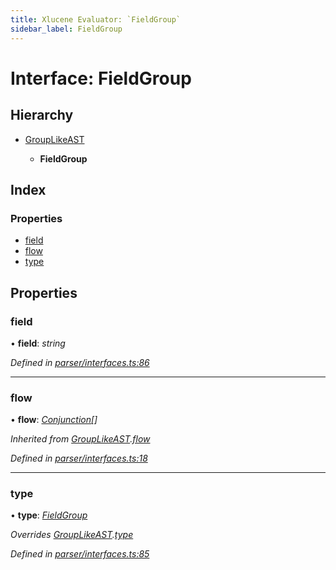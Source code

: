 ```yaml
---
title: Xlucene Evaluator: `FieldGroup`
sidebar_label: FieldGroup
---
```


# Interface: FieldGroup

## Hierarchy

* [GroupLikeAST](grouplikeast.md)

  * **FieldGroup**

## Index

### Properties

* [field](fieldgroup.md#field)
* [flow](fieldgroup.md#flow)
* [type](fieldgroup.md#type)

## Properties

###  field

• **field**: *string*

*Defined in [parser/interfaces.ts:86](https://github.com/terascope/teraslice/blob/fd211a8bb/packages/xlucene-evaluator/src/parser/interfaces.ts#L86)*

___

###  flow

• **flow**: *[Conjunction](conjunction.md)[]*

*Inherited from [GroupLikeAST](grouplikeast.md).[flow](grouplikeast.md#flow)*

*Defined in [parser/interfaces.ts:18](https://github.com/terascope/teraslice/blob/fd211a8bb/packages/xlucene-evaluator/src/parser/interfaces.ts#L18)*

___

###  type

• **type**: *[FieldGroup](../enums/asttype.md#fieldgroup)*

*Overrides [GroupLikeAST](grouplikeast.md).[type](grouplikeast.md#type)*

*Defined in [parser/interfaces.ts:85](https://github.com/terascope/teraslice/blob/fd211a8bb/packages/xlucene-evaluator/src/parser/interfaces.ts#L85)*
